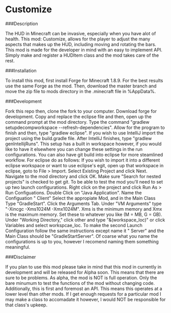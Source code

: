 # Customize

###Description

  The HUD in Minecraft can be invasive, especially when you have alot of health. This mod: Customize, allows for the player
to adjust the many aspects that makes up the HUD, including moving and rotating the bars.
  This mod is made for the developer in mind with an easy to implement API. Simply make and register a HUDItem class and the
mod takes care of the rest. 

###Installation

  To install this mod, first install Forge for Minecraft 1.8.9. For the best results use the same Forge as the mod. Then, download the master branch  and move the zip file to mods directory in the .minecraft file in %AppData%. 

###Development

  Fork this repo then, clone the fork to your computer. Download forge for development. Copy and replace the eclipse file and then, open up the command prompt at the mod directory. Type the command "gradlew setupdecompworkspace --refresh-dependencies". Allow for the
program to finish and then, type "gradlew eclipse". If you wish to use IntelliJ import the project using the build.gradle file.
After IntelliJ finishes, type "gradlew genIntellijRuns".
  This setup has a built in workspace however, if you would like to have it elsewhere you can change these settings in the run
configurations. You can also have git build into eclipse for more steamlined workflow. For eclipse do as follows:
  If you wish to import it into a different eclipse workspace or want to use eclipse's egit, open up that workspace in eclipse,
goto to File > Import. Select Existing Project and click Next. Navigate to the mod directory and click OK. Make sure "Search
for nested projects" is checked to get git.
  To be able to test the mod you'll need to set up two launch configurations. Right click on the project and click
Run As > Run Configuations. Double Click on "Java Application". Name the Configuation "<ModName> Client" Select the appropiate
Mod, and in the Main Class Type "GradleStart". Click the Arguments Tab. Under "VM Arguments" type "-Xincgc -Xms1024M -Xmx1024M".
Xms is the minimum memory and Xmx is the maximum memory. Set these to whatever you like (M = MB, G = GB). Under "Working
Directory," click other and type "&(workspace_loc)" or click Variables and select workspcae_loc. To make the second Launch
Configuration follow the same instructions except name it "<ModName> Server" and the Main Class should be "GradleStartServer".
Of coarse what you name the configurations is up to you, however I recomend naming them something meaningful.

###Disclaimer

  If you plan to use this mod please take in mind that this mod in currently in development and will be released for Alpha soon.
This means that there are sure to be problems. As alpha, the mod is NOT is full operation. Only the bare minumum to test the
functions of the mod without changing code. Additionally, this is first and foremost an API. This means this operates at a lower level than other mods. If I get enough requests for a particular mod I may make a class to accomadate it however, I would NOT be responsible for that class's upkeep.
